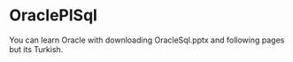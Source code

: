 # OraclePlSql

You can learn Oracle with downloading OracleSql.pptx and following pages but its Turkish.
